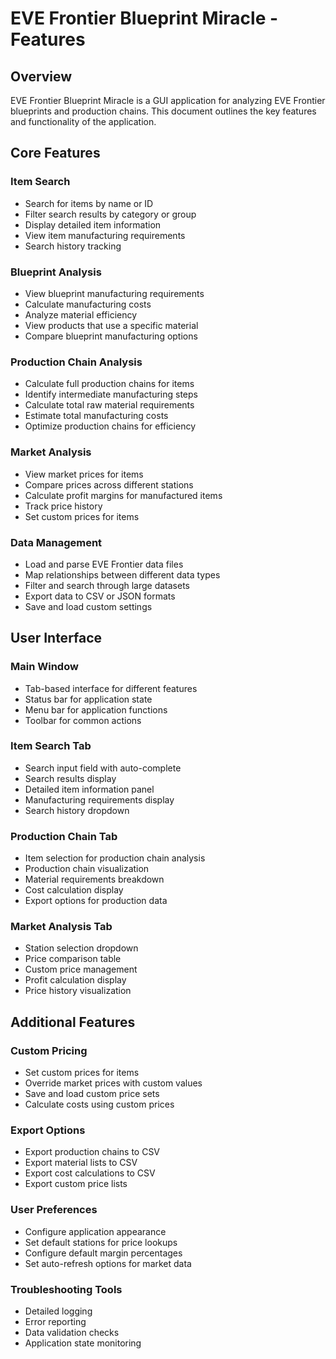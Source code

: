 # EVE Frontier Blueprint Miracle - Features

## Overview

EVE Frontier Blueprint Miracle is a GUI application for analyzing EVE Frontier blueprints and production chains. This document outlines the key features and functionality of the application.

## Core Features

### Item Search

- Search for items by name or ID
- Filter search results by category or group
- Display detailed item information
- View item manufacturing requirements
- Search history tracking

### Blueprint Analysis

- View blueprint manufacturing requirements
- Calculate manufacturing costs
- Analyze material efficiency
- View products that use a specific material
- Compare blueprint manufacturing options

### Production Chain Analysis

- Calculate full production chains for items
- Identify intermediate manufacturing steps
- Calculate total raw material requirements
- Estimate total manufacturing costs
- Optimize production chains for efficiency

### Market Analysis

- View market prices for items
- Compare prices across different stations
- Calculate profit margins for manufactured items
- Track price history
- Set custom prices for items

### Data Management

- Load and parse EVE Frontier data files
- Map relationships between different data types
- Filter and search through large datasets
- Export data to CSV or JSON formats
- Save and load custom settings

## User Interface

### Main Window

- Tab-based interface for different features
- Status bar for application state
- Menu bar for application functions
- Toolbar for common actions

### Item Search Tab

- Search input field with auto-complete
- Search results display
- Detailed item information panel
- Manufacturing requirements display
- Search history dropdown

### Production Chain Tab

- Item selection for production chain analysis
- Production chain visualization
- Material requirements breakdown
- Cost calculation display
- Export options for production data

### Market Analysis Tab

- Station selection dropdown
- Price comparison table
- Custom price management
- Profit calculation display
- Price history visualization

## Additional Features

### Custom Pricing

- Set custom prices for items
- Override market prices with custom values
- Save and load custom price sets
- Calculate costs using custom prices

### Export Options

- Export production chains to CSV
- Export material lists to CSV
- Export cost calculations to CSV
- Export custom price lists

### User Preferences

- Configure application appearance
- Set default stations for price lookups
- Configure default margin percentages
- Set auto-refresh options for market data

### Troubleshooting Tools

- Detailed logging
- Error reporting
- Data validation checks
- Application state monitoring
